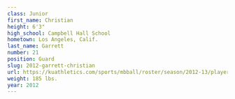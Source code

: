 ```yaml
---
class: Junior
first_name: Christian
height: 6'3"
high_school: Campbell Hall School
hometown: Los Angeles, Calif.
last_name: Garrett
number: 21
position: Guard
slug: 2012-garrett-christian
url: https://kuathletics.com/sports/mbball/roster/season/2012-13/player/christian-garrett/
weight: 185 lbs.
year: 2012
---
```

